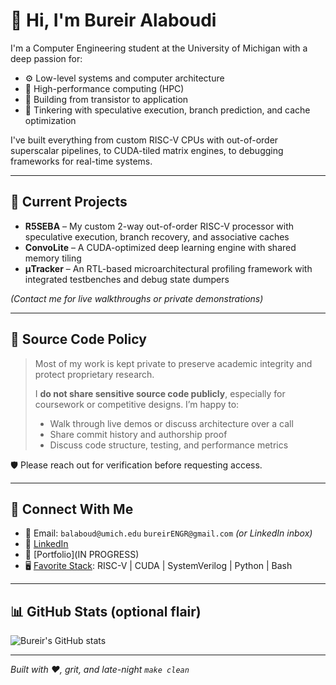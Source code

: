 # 👋 Hi, I'm Bureir Alaboudi

I'm a Computer Engineering student at the University of Michigan with a deep passion for:
- ⚙️ Low-level systems and computer architecture
- 🚀 High-performance computing (HPC)
- 🧠 Building from transistor to application
- 🧪 Tinkering with speculative execution, branch prediction, and cache optimization

I've built everything from custom RISC-V CPUs with out-of-order superscalar pipelines, to CUDA-tiled matrix engines, to debugging frameworks for real-time systems.

---

## 🔧 Current Projects

- **R5SEBA** – My custom 2-way out-of-order RISC-V processor with speculative execution, branch recovery, and associative caches
- **ConvoLite** – A CUDA-optimized deep learning engine with shared memory tiling
- **μTracker** – An RTL-based microarchitectural profiling framework with integrated testbenches and debug state dumpers

_(Contact me for live walkthroughs or private demonstrations)_

---

## 📣 Source Code Policy

> Most of my work is kept private to preserve academic integrity and protect proprietary research.
>
> I **do not share sensitive source code publicly**, especially for coursework or competitive designs. I’m happy to:
> - Walk through live demos or discuss architecture over a call
> - Share commit history and authorship proof
> - Discuss code structure, testing, and performance metrics

🛡️ Please reach out for verification before requesting access.

---

## 🔗 Connect With Me

- 📧 Email: `balaboud@umich.edu` `bureirENGR@gmail.com` *(or LinkedIn inbox)*
- 💼 [LinkedIn](https://www.linkedin.com/in/bureir/)
- 🧠 [Portfolio](IN PROGRESS)
- 🖥️ [Favorite Stack](https://github.com/Bureir?tab=repositories): RISC-V | CUDA | SystemVerilog | Python | Bash

---

## 📊 GitHub Stats (optional flair)

![Bureir's GitHub stats](https://github-readme-stats.vercel.app/api?username=Bureir&show_icons=true&theme=default&hide=prs)

---

*Built with ❤️, grit, and late-night `make clean`*
